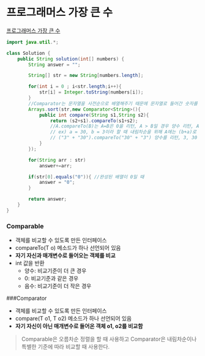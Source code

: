 # 프로그래머스 가장 큰 수
[프로그래머스 가장 큰 수](https://school.programmers.co.kr/learn/courses/30/lessons/42746)
```java
import java.util.*;

class Solution {
    public String solution(int[] numbers) {
        String answer = "";

        String[] str = new String[numbers.length];

        for(int i = 0 ; i<str.length;i++){
            str[i] = Integer.toString(numbers[i]);
        }
        //Comparator는 문자열을 사전순으로 배열해주기 때문에 문자열로 들어간 숫자를 사용해도 된다
        Arrays.sort(str,new Comparator<String>(){
            public int compare(String s1,String s2){
                return (s2+s1).compareTo(s1+s2);
                //A.compareTo(B)는 A=B은 0을 리턴, A > B일 경우 양수 리턴, A < B일 경우 음수를 리턴
                // ex) a = 30, b = 3이라 할 때 내림차순을 위해 A에는 (b+a)로 설정한다.
                // ("3" + "30").compareTo("30" + "3") 양수를 리턴, 3, 30 순으로 정렬
            }
        });

        for(String arr : str)
            answer+=arr;

        if(str[0].equals("0")){ //완성된 배열이 0일 때
            answer = "0";
        }

        return answer;
    }
}
```
### Comparable
* 객체를 비교할 수 있도록 만든 인터페이스
* compareTo(T o) 메소드가 하나 선언되어 있음
* **자기 자신과 매개변수로 들어오는 객체를 비교**
* int 값을 반환
  * 양수: 비교기준이 더 큰 경우
  * 0: 비교기준과 같은 경우
  * 음수: 비교기준이 더 작은 경우

###Comparator
* 객체를 비교할 수 있도록 만든 인터페이스
* compare(T o1, T o2) 메소드가 하나 선언되어 있음
* **자기 자신이 아닌 매개변수로 들어온 객체 o1, o2를 비교함**

>Comparable은 오름차순 정렬을 할 때 사용하고 Comparator은 내림차순이나 특별한 기준에 따라 비교할 때 사용한다.